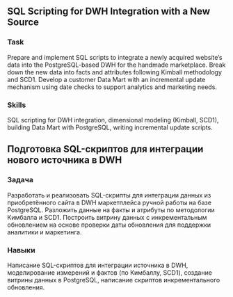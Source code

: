 ## SQL Scripting for DWH Integration with a New Source

### Task  
Prepare and implement SQL scripts to integrate a newly acquired website’s data into the PostgreSQL-based DWH for the handmade marketplace. Break down the new data into facts and attributes following Kimball methodology and SCD1. Develop a customer Data Mart with an incremental update mechanism using date checks to support analytics and marketing needs.

### Skills  
SQL scripting for DWH integration, dimensional modeling (Kimball, SCD1), building Data Mart with PostgreSQL, writing incremental update scripts.

## Подготовка SQL-скриптов для интеграции нового источника в DWH

### Задача  
Разработать и реализовать SQL-скрипты для интеграции данных из приобретённого сайта в DWH маркетплейса ручной работы на базе PostgreSQL. Разложить данные на факты и атрибуты по методологии Кимбалла и SCD1. Построить витрину данных с инкрементальным обновлением на основе проверки даты обновления для поддержки аналитики и маркетинга.

### Навыки  
Написание SQL-скриптов для интеграции источника в DWH, моделирование измерений и фактов (по Кимбаллу, SCD1), создание витрины данных в PostgreSQL, написание скриптов инкрементального обновления.

